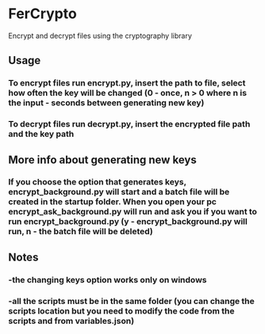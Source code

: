 # FerCrypto
Encrypt and decrypt files using the cryptography library

## Usage
### To encrypt files run encrypt.py, insert the path to file, select how often the key will be changed (0 - once, n > 0 where n is the input - seconds between generating new key)
### To decrypt files run decrypt.py, insert the encrypted file path and the key path

## More info about generating new keys
### If you choose the option that generates keys, encrypt_background.py will start and a batch file will be created in the startup folder. When you open your pc encrypt_ask_background.py will run and ask you if you want to run encrypt_background.py (y - encrypt_background.py will run, n - the batch file will be deleted)

## Notes
### -the changing keys option works only on windows
### -all the scripts must be in the same folder (you can change the scripts location but you need to modify the code from the scripts and from variables.json)
